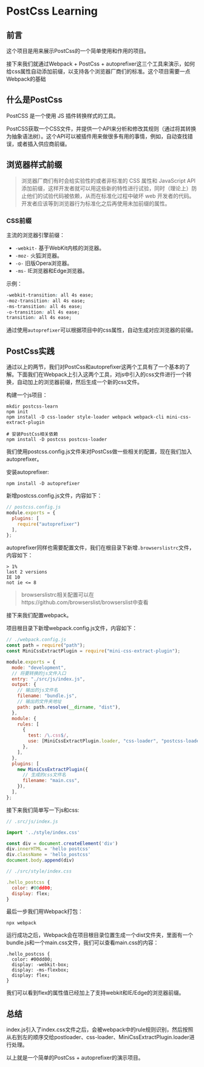 # PostCss Learning

## 前言

这个项目是用来展示PostCss的一个简单使用和作用的项目。

接下来我们就通过Webpack + PostCss + autoprefixer这三个工具来演示，如何给css属性自动添加前缀，以支持各个浏览器厂商们的标准。这个项目需要一点Webpack的基础

## 什么是PostCss

PostCSS 是一个使用 JS 插件转换样式的工具。

PostCSS获取一个CSS文件，并提供一个API来分析和修改其规则（通过将其转换为抽象语法树）。这个API可以被插件用来做很多有用的事情，例如，自动查找错误，或者插入供应商前缀。


## 浏览器样式前缀

> 浏览器厂商们有时会给实验性的或者非标准的 CSS 属性和 JavaScript API 添加前缀，这样开发者就可以用这些新的特性进行试验，同时（理论上）防止他们的试验代码被依赖，从而在标准化过程中破坏 web 开发者的代码。开发者应该等到浏览器行为标准化之后再使用未加前缀的属性。

### CSS前缀

主流的浏览器引擎前缀：

* `-webkit-` 基于WebKit内核的浏览器。
* `-moz-` 火狐浏览器。
* `-o-` 旧版Opera浏览器。
* `-ms-` IE浏览器和Edge浏览器。

示例：

```css
-webkit-transition: all 4s ease;
-moz-transition: all 4s ease;
-ms-transition: all 4s ease;
-o-transition: all 4s ease;
transition: all 4s ease; 
```

通过使用`autoprefixer`可以根据项目中的css属性，自动生成对应浏览器的前缀。

## PostCss实践

通过以上的两节，我们对PostCss和autoprefixer这两个工具有了一个基本的了解。下面我们在Webpack上引入这两个工具，对js中引入的css文件进行一个转换，自动加上的浏览器前缀，然后生成一个新的css文件。

构建一个js项目：

```
mkdir postcss-learn
npm init
npm install -D css-loader style-loader webpack webpack-cli mini-css-extract-plugin

# 安装PostCss相关依赖
npm install -D postcss postcss-loader
```

我们使用postcss.config.js文件来对PostCss做一些相关的配置，现在我们加入autoprefixer。

安装autoprefixer:

```
npm install -D autoprefixer
```

新增postcss.config.js文件，内容如下：

```js
// postcss.config.js
module.exports = {
  plugins: [
    require("autoprefixer")
  ],
};
```

autoprefixer同样也需要配置文件，我们在根目录下新增`.browserslistrc`文件，内容如下：

```
> 1%
last 2 versions
IE 10
not ie <= 8
```

> browserslistrc相关配置可以在https://github.com/browserslist/browserslist中查看

接下来我们配置webpack。

项目根目录下新增webpack.config.js文件，内容如下：

```js
// ./webpack.config.js
const path = require("path");
const MiniCssExtractPlugin = require("mini-css-extract-plugin");

module.exports = {
  mode: "development",
  // 将要转换的js文件入口
  entry: "./src/js/index.js",
  output: {
    // 输出的js文件名
    filename: "bundle.js",
    // 输出的文件夹地址
    path: path.resolve(__dirname, "dist"),
  },
  module: {
    rules: [
      {
        test: /\.css$/,
        use: [MiniCssExtractPlugin.loader, "css-loader", "postcss-loader"],
      },
    ],
  },
  plugins: [
    new MiniCssExtractPlugin({
      // 生成的css文件名
      filename: "main.css",
    }),
  ],
};
```

接下来我们简单写一下js和css:

```js
// .src/js/index.js

import '../style/index.css'

const div = document.createElement('div')
div.innerHTML = 'hello postcss'
div.className = 'hello_postcss'
document.body.append(div)
```

```js
// ./src/style/index.css

.hello_postcss {
  color: #00dd00;
  display: flex;
}
```

最后一步我们用Webpack打包：

```
npx webpack
```

运行成功之后，Webpack会在项目根目录位置生成一个dist文件夹，里面有一个bundle.js和一个main.css文件，我们可以查看main.css的内容：

```
.hello_postcss {
  color: #00dd00;
  display: -webkit-box;
  display: -ms-flexbox;
  display: flex;
}
```

我们可以看到flex的属性值已经加上了支持webkit和IE/Edge的浏览器前缀。

## 总结

index.js引入了index.css文件之后，会被webpack中的rule规则识别，然后按照从右到左的顺序交给postloader、css-loader、MiniCssExtractPlugin.loader进行处理。

以上就是一个简单的PostCss + autoprefixer的演示项目。